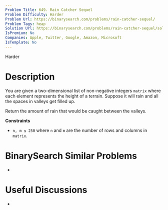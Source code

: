 ```yaml
---
Problem Title: 649. Rain Catcher Sequel
Problem Difficulty: Harder
Problem Url: https://binarysearch.com/problems/rain-catcher-sequel/
Problem Tags: heap
Solution Url: https://binarysearch.com/problems/rain-catcher-sequel/solutions/
IsPremium: No
Companies: Apple, Twitter, Google, Amazon, Microsoft
IsTemplate: No
---
```


<span style="color: ;">Harder</span>

# Description

You are given a two-dimensional list of non-negative integers `matrix` where each element represents the height of a terrain. Suppose it will rain and all the spaces in valleys get filled up.

Return the amount of rain that would be caught between the valleys.

**Constraints**

- `n, m ≤ 250` where `n` and `m` are the number of rows and columns in `matrix`.

# BinarySearch Similar Problems

- []()

# Useful Discussions

- []()
